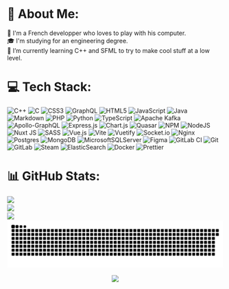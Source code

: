 # 💫 About Me:
🥖 I'm a French developper who loves to play with his computer.<br>🎓 I'm studying for an engineering degree.<br>🌱 I’m currently learning C++ and SFML to try to make cool stuff at a low level.


# 💻 Tech Stack:
![C++](https://img.shields.io/badge/c++-%2300599C.svg?style=for-the-badge&logo=c%2B%2B&logoColor=white) ![C](https://img.shields.io/badge/c-%2300599C.svg?style=for-the-badge&logo=c&logoColor=white) ![CSS3](https://img.shields.io/badge/css3-%231572B6.svg?style=for-the-badge&logo=css3&logoColor=white) ![GraphQL](https://img.shields.io/badge/-GraphQL-E10098?style=for-the-badge&logo=graphql&logoColor=white) ![HTML5](https://img.shields.io/badge/html5-%23E34F26.svg?style=for-the-badge&logo=html5&logoColor=white) ![JavaScript](https://img.shields.io/badge/javascript-%23323330.svg?style=for-the-badge&logo=javascript&logoColor=%23F7DF1E) ![Java](https://img.shields.io/badge/java-%23ED8B00.svg?style=for-the-badge&logo=openjdk&logoColor=white) ![Markdown](https://img.shields.io/badge/markdown-%23000000.svg?style=for-the-badge&logo=markdown&logoColor=white) ![PHP](https://img.shields.io/badge/php-%23777BB4.svg?style=for-the-badge&logo=php&logoColor=white) ![Python](https://img.shields.io/badge/python-3670A0?style=for-the-badge&logo=python&logoColor=ffdd54) ![TypeScript](https://img.shields.io/badge/typescript-%23007ACC.svg?style=for-the-badge&logo=typescript&logoColor=white) ![Apache Kafka](https://img.shields.io/badge/Apache%20Kafka-000?style=for-the-badge&logo=apachekafka) ![Apollo-GraphQL](https://img.shields.io/badge/-ApolloGraphQL-311C87?style=for-the-badge&logo=apollo-graphql) ![Express.js](https://img.shields.io/badge/express.js-%23404d59.svg?style=for-the-badge&logo=express&logoColor=%2361DAFB) ![Chart.js](https://img.shields.io/badge/chart.js-F5788D.svg?style=for-the-badge&logo=chart.js&logoColor=white) ![Quasar](https://img.shields.io/badge/Quasar-16B7FB?style=for-the-badge&logo=quasar&logoColor=black) ![NPM](https://img.shields.io/badge/NPM-%23CB3837.svg?style=for-the-badge&logo=npm&logoColor=white) ![NodeJS](https://img.shields.io/badge/node.js-6DA55F?style=for-the-badge&logo=node.js&logoColor=white) ![Nuxt JS](https://img.shields.io/badge/Nuxt-002E3B?style=for-the-badge&logo=nuxt.js&logoColor=#00DC82) ![SASS](https://img.shields.io/badge/SASS-hotpink.svg?style=for-the-badge&logo=SASS&logoColor=white) ![Vue.js](https://img.shields.io/badge/vue.js-%2335495e.svg?style=for-the-badge&logo=vuedotjs&logoColor=%234FC08D) ![Vite](https://img.shields.io/badge/vite-%23646CFF.svg?style=for-the-badge&logo=vite&logoColor=white) ![Vuetify](https://img.shields.io/badge/Vuetify-1867C0?style=for-the-badge&logo=vuetify&logoColor=AEDDFF) ![Socket.io](https://img.shields.io/badge/Socket.io-black?style=for-the-badge&logo=socket.io&badgeColor=010101) ![Nginx](https://img.shields.io/badge/nginx-%23009639.svg?style=for-the-badge&logo=nginx&logoColor=white) ![Postgres](https://img.shields.io/badge/postgres-%23316192.svg?style=for-the-badge&logo=postgresql&logoColor=white) ![MongoDB](https://img.shields.io/badge/MongoDB-%234ea94b.svg?style=for-the-badge&logo=mongodb&logoColor=white) ![MicrosoftSQLServer](https://img.shields.io/badge/Microsoft%20SQL%20Server-CC2927?style=for-the-badge&logo=microsoft%20sql%20server&logoColor=white) ![Figma](https://img.shields.io/badge/figma-%23F24E1E.svg?style=for-the-badge&logo=figma&logoColor=white) ![GitLab CI](https://img.shields.io/badge/gitlab%20CI-%23181717.svg?style=for-the-badge&logo=gitlab&logoColor=white) ![Git](https://img.shields.io/badge/git-%23F05033.svg?style=for-the-badge&logo=git&logoColor=white) ![GitLab](https://img.shields.io/badge/gitlab-%23181717.svg?style=for-the-badge&logo=gitlab&logoColor=white) ![Steam](https://img.shields.io/badge/steam-%23000000.svg?style=for-the-badge&logo=steam&logoColor=white) ![ElasticSearch](https://img.shields.io/badge/-ElasticSearch-005571?style=for-the-badge&logo=elasticsearch) ![Docker](https://img.shields.io/badge/docker-%230db7ed.svg?style=for-the-badge&logo=docker&logoColor=white) ![Prettier](https://img.shields.io/badge/prettier-%23F7B93E.svg?style=for-the-badge&logo=prettier&logoColor=black)
# 📊 GitHub Stats:
![](https://github-readme-stats.vercel.app/api?username=BlasterWhite&theme=dark&hide_border=true&include_all_commits=true&count_private=true)<br/>
![](https://github-readme-streak-stats.herokuapp.com/?user=BlasterWhite&theme=dark&hide_border=true)<br/>
![](https://github-readme-stats.vercel.app/api/top-langs/?username=BlasterWhite&theme=dark&hide_border=true&include_all_commits=true&count_private=true&layout=compact)
<img src="https://raw.githubusercontent.com/BlasterWhite/blasterwhite/output/snake.svg" alt="Snake animation" />
<div align="center">
  <img src="https://profile-counter.glitch.me/blasterwhite/count.svg?"  />
</div>
<!-- Proudly created with GPRM ( https://gprm.itsvg.in ) -->

<!--
<h1 align="center">Welcome To My Profile</h1>

###

<br clear="both">

<h4 align="left"></h4>

###



###

<br clear="both">

<div align="center">
  <a href="https://www.linkedin.com/in/mateo-guezennec/" target="_blank">
    <img src="https://raw.githubusercontent.com/maurodesouza/profile-readme-generator/master/src/assets/icons/social/linkedin/default.svg" width="52" height="40" alt="linkedin logo"  />
  </a>
  <a href="https://twitter.com/_BlasterWhite_" target="_blank">
    <img src="https://raw.githubusercontent.com/maurodesouza/profile-readme-generator/master/src/assets/icons/social/twitter/default.svg" width="52" height="40" alt="twitter logo"  />
  </a>
  <a href="https://discord.gg/8mjs2rH" target="_blank">
    <img src="https://raw.githubusercontent.com/maurodesouza/profile-readme-generator/master/src/assets/icons/social/discord/default.svg" width="52" height="40" alt="discord logo"  />
  </a>
  <a href="mat.guezen@gmail.com" target="_blank">
    <img src="https://raw.githubusercontent.com/maurodesouza/profile-readme-generator/master/src/assets/icons/social/gmail/default.svg" width="52" height="40" alt="gmail logo"  />
  </a>
</div>

###


###

<div align="center">
  <img src="https://github-readme-stats-sigma-five.vercel.app/api?hide_title=false&hide_rank=false&show_icons=true&include_all_commits=true&count_private=true&disable_animations=false&theme=tokyonight&locale=en&hide_border=true&username=blasterwhite" height="150" alt="stats graph"  />
  <img src="https://github-readme-stats-sigma-five.vercel.app/api/top-langs?locale=en&hide_title=false&layout=compact&card_width=320&langs_count=6&theme=tokyonight&hide_border=true&username=blasterwhite" height="150" alt="languages graph"  />
</div>

###

<p align="left">My favourites :</p>

###

<div align="center">
  <img src="https://cdn.jsdelivr.net/gh/devicons/devicon/icons/vuejs/vuejs-original.svg" height="48" width="72" alt="vuejs logo"  />
  <img src="https://cdn.jsdelivr.net/gh/devicons/devicon/icons/javascript/javascript-original.svg" height="48" width="72" alt="javascript logo"  />
  <img src="https://cdn.jsdelivr.net/gh/devicons/devicon/icons/typescript/typescript-original.svg" height="48" width="72" alt="typescript logo"  />
  <img src="https://cdn.jsdelivr.net/gh/devicons/devicon/icons/css3/css3-original.svg" height="48" width="72" alt="css3 logo"  />
  <img src="https://cdn.jsdelivr.net/gh/devicons/devicon/icons/html5/html5-original.svg" height="48" width="72" alt="html5 logo"  />
  <img src="https://cdn.jsdelivr.net/gh/devicons/devicon/icons/graphql/graphql-plain.svg" height="48" width="72" alt="graphql logo"  />
  <img src="https://cdn.jsdelivr.net/gh/devicons/devicon/icons/express/express-original.svg" height="48" width="72" alt="express logo"  />
  <img src="https://cdn.jsdelivr.net/gh/devicons/devicon/icons/java/java-original.svg" height="48" width="72" alt="java logo"  />
  <img src="https://cdn.jsdelivr.net/gh/devicons/devicon/icons/c/c-original.svg" height="48" width="72" alt="c logo"  />
  <img src="https://cdn.jsdelivr.net/gh/devicons/devicon/icons/figma/figma-original.svg" height="48" width="72" alt="figma logo"  />
  <img src="https://cdn.jsdelivr.net/gh/devicons/devicon/icons/docker/docker-original.svg" height="48" width="72" alt="docker logo"  />
  <img src="https://cdn.jsdelivr.net/gh/devicons/devicon/icons/linux/linux-original.svg" height="48" width="72" alt="linux logo"  />
</div>

###

<p align="left">Already work with :</p>

###

<div align="center">
  <img src="https://cdn.jsdelivr.net/gh/devicons/devicon/icons/javascript/javascript-original.svg" height="24" width="42" alt="javascript logo"  />
  <img src="https://cdn.jsdelivr.net/gh/devicons/devicon/icons/typescript/typescript-original.svg" height="24" width="42" alt="typescript logo"  />
  <img src="https://cdn.jsdelivr.net/gh/devicons/devicon/icons/arduino/arduino-original-wordmark.svg" height="24" width="42" alt="arduino logo"  />
  <img src="https://cdn.jsdelivr.net/gh/devicons/devicon/icons/bash/bash-original.svg" height="24" width="42" alt="bash logo"  />
  <img src="https://cdn.jsdelivr.net/gh/devicons/devicon/icons/bootstrap/bootstrap-original.svg" height="24" width="42" alt="bootstrap logo"  />
  <img src="https://cdn.jsdelivr.net/gh/devicons/devicon/icons/c/c-original.svg" height="24" width="42" alt="c logo"  />
  <img src="https://cdn.jsdelivr.net/gh/devicons/devicon/icons/css3/css3-plain.svg" height="24" width="42" alt="css3 logo"  />
  <img src="https://cdn.jsdelivr.net/gh/devicons/devicon/icons/debian/debian-original.svg" height="24" width="42" alt="debian logo"  />
  <img src="https://cdn.jsdelivr.net/gh/devicons/devicon/icons/docker/docker-original.svg" height="24" width="42" alt="docker logo"  />
  <img src="https://cdn.jsdelivr.net/gh/devicons/devicon/icons/express/express-original-wordmark.svg" height="24" width="42" alt="express logo"  />
  <img src="https://cdn.jsdelivr.net/gh/devicons/devicon/icons/figma/figma-original.svg" height="24" width="42" alt="figma logo"  />
  <img src="https://cdn.jsdelivr.net/gh/devicons/devicon/icons/git/git-original.svg" height="24" width="42" alt="git logo"  />
  <img src="https://cdn.jsdelivr.net/gh/devicons/devicon/icons/github/github-original.svg" height="24" width="42" alt="github logo"  />
  <img src="https://cdn.jsdelivr.net/gh/devicons/devicon/icons/graphql/graphql-plain.svg" height="24" width="42" alt="graphql logo"  />
  <img src="https://cdn.jsdelivr.net/gh/devicons/devicon/icons/html5/html5-plain.svg" height="24" width="42" alt="html5 logo"  />
  <img src="https://cdn.jsdelivr.net/gh/devicons/devicon/icons/java/java-original.svg" height="24" width="42" alt="java logo"  />
  <img src="https://cdn.jsdelivr.net/gh/devicons/devicon/icons/jira/jira-original.svg" height="24" width="42" alt="jira logo"  />
  <img src="https://cdn.jsdelivr.net/gh/devicons/devicon/icons/linux/linux-original.svg" height="24" width="42" alt="linux logo"  />
  <img src="https://cdn.jsdelivr.net/gh/devicons/devicon/icons/mocha/mocha-plain.svg" height="24" width="42" alt="mocha logo"  />
  <img src="https://cdn.jsdelivr.net/gh/devicons/devicon/icons/mongodb/mongodb-original.svg" height="24" width="42" alt="mongodb logo"  />
  <img src="https://cdn.jsdelivr.net/gh/devicons/devicon/icons/mysql/mysql-original-wordmark.svg" height="24" width="42" alt="mysql logo"  />
  <img src="https://cdn.jsdelivr.net/gh/devicons/devicon/icons/nodejs/nodejs-original-wordmark.svg" height="24" width="42" alt="nodejs logo"  />
  <img src="https://cdn.jsdelivr.net/gh/devicons/devicon/icons/photoshop/photoshop-line.svg" height="24" width="42" alt="photoshop logo"  />
  <img src="https://cdn.jsdelivr.net/gh/devicons/devicon/icons/php/php-original.svg" height="24" width="42" alt="php logo"  />
  <img src="https://cdn.jsdelivr.net/gh/devicons/devicon/icons/postgresql/postgresql-original.svg" height="24" width="42" alt="postgresql logo"  />
  <img src="https://cdn.jsdelivr.net/gh/devicons/devicon/icons/python/python-original.svg" height="24" width="42" alt="python logo"  />
  <img src="https://cdn.jsdelivr.net/gh/devicons/devicon/icons/ubuntu/ubuntu-plain.svg" height="24" width="42" alt="ubuntu logo"  />
  <img src="https://cdn.jsdelivr.net/gh/devicons/devicon/icons/vuejs/vuejs-original.svg" height="24" width="42" alt="vuejs logo"  />
  <img src="https://cdn.jsdelivr.net/gh/devicons/devicon/icons/windows8/windows8-original.svg" height="24" width="42" alt="windows8 logo"  />
</div>

###

<h1 align="center">Matéo Guézennec</h1>
<h2 align="center">Developer from France 🇫🇷🥖</h2>

<br />
<p align="center"> <img src="https://komarev.com/ghpvc/?username=blasterwhite&label=Profile%20views&color=bd9906&style=flat" alt="blasterwhite" /> </p>

<p align="center">
    <a href="https://github.com/ryo-ma/github-profile-trophy"><img src="https://github-profile-trophy.vercel.app/?username=blasterwhite" alt="blasterwhite" /></a>
 </p>

<h3 align="center">Connect with me:</h3>
<p align="center">

<a href="https://twitter.com/_blasterwhite-" target="blank"><img align="center" src="https://raw.githubusercontent.com/rahuldkjain/github-profile-readme-generator/master/src/images/icons/Social/twitter.svg" alt="_blasterwhite-" height="30" width="40" /></a>

<a href="https://discord.gg/8mjs2rH" target="blank"><img align="center" src="https://raw.githubusercontent.com/rahuldkjain/github-profile-readme-generator/master/src/images/icons/Social/discord.svg" alt="8mjs2rH" height="30" width="40" /></a>

</p>
<style>
  #workWithIt a {
    margin: 0 10px;
  }
  #workWithIt a {
    margin: 5px 10px;
    background-color: white;
    border-radius: 5px;
    padding: 5px;
    box-shadow: 0 0 5px 0 rgba(0, 0, 0, 0.2);
    height: 40px;
    font-size: 1.2rem;
    display: flex;
    align-items: center;
    justify-content: start;
    text-decoration: none;
    color: black;
    font-weight: bold;
    transition: all 0.2s ease-in-out;
  }
  #workWithIt a img {
    margin: 0 10px;
  }
#workWithIt a:hover {
    padding: 5px 10px;
}
em {
    color: #FFF5;
    font-weight: 100;
}
</style>

<p align="center">

 </p>

<p><img align="left" src="https://github-readme-stats.vercel.app/api/top-langs?username=blasterwhite&show_icons=true&theme=tokyonight&hide_border=true&locale=en&layout=compact" alt="blasterwhite" /></p>

<p>&nbsp;<img align="center" src="https://github-readme-stats.vercel.app/api?username=blasterwhite&show_icons=true&theme=tokyonight&hide_border=true&locale=en" alt="blasterwhite" /></p>

<details>
  <summary><b>👷‍♀️ Already Work With <em>click me</em></b></summary>
  <br/>
  <div style="display: flex; flex-direction: column;" id="workWithIt">

<a href="https://www.arduino.cc/" target="_blank" rel="noreferrer"> <img src="https://cdn.worldvectorlogo.com/logos/arduino-1.svg" alt="arduino" width="40" height="40"/> Arduino </a>

<a href="https://www.gnu.org/software/bash/" target="_blank" rel="noreferrer"> <img src="https://www.vectorlogo.zone/logos/gnu_bash/gnu_bash-icon.svg" alt="bash" width="40" height="40"/> Bash</a>

<a href="https://www.blender.org/" target="_blank" rel="noreferrer"> <img src="https://download.blender.org/branding/community/blender_community_badge_white.svg" alt="blender" width="40" height="40"/> Blender</a>

<a href="https://getbootstrap.com" target="_blank" rel="noreferrer"> <img src="https://raw.githubusercontent.com/devicons/devicon/master/icons/bootstrap/bootstrap-plain-wordmark.svg" alt="bootstrap" width="40" height="40"/>Boostrap </a>

<a href="https://www.cprogramming.com/" target="_blank" rel="noreferrer"> <img src="https://raw.githubusercontent.com/devicons/devicon/master/icons/c/c-original.svg" alt="c" width="40" height="40"/>C </a>

<a href="https://www.w3schools.com/css/" target="_blank" rel="noreferrer"> <img src="https://raw.githubusercontent.com/devicons/devicon/master/icons/css3/css3-original-wordmark.svg" alt="css3" width="40" height="40"/>CSS </a>

<a href="https://www.docker.com/" target="_blank" rel="noreferrer"> <img src="https://raw.githubusercontent.com/devicons/devicon/master/icons/docker/docker-original-wordmark.svg" alt="docker" width="40" height="40"/>Docker </a>

<a href="https://www.elastic.co" target="_blank" rel="noreferrer"> <img src="https://www.vectorlogo.zone/logos/elastic/elastic-icon.svg" alt="elasticsearch" width="40" height="40"/>ElasticSearch </a>

<a href="https://expressjs.com" target="_blank" rel="noreferrer"> <img src="https://raw.githubusercontent.com/devicons/devicon/master/icons/express/express-original-wordmark.svg" alt="express" width="40" height="40"/>Express </a>

<a href="https://www.figma.com/" target="_blank" rel="noreferrer"> <img src="https://www.vectorlogo.zone/logos/figma/figma-icon.svg" alt="figma" width="40" height="40"/>Figma </a>

<a href="https://git-scm.com/" target="_blank" rel="noreferrer"> <img src="https://www.vectorlogo.zone/logos/git-scm/git-scm-icon.svg" alt="git" width="40" height="40"/>Git </a>

<a href="https://graphql.org" target="_blank" rel="noreferrer"> <img src="https://www.vectorlogo.zone/logos/graphql/graphql-icon.svg" alt="graphql" width="40" height="40"/>GraphQL </a>

<a href="https://www.w3.org/html/" target="_blank" rel="noreferrer"> <img src="https://raw.githubusercontent.com/devicons/devicon/master/icons/html5/html5-original-wordmark.svg" alt="html5" width="40" height="40"/>HTML </a>

<a href="https://www.java.com" target="_blank" rel="noreferrer"> <img src="https://raw.githubusercontent.com/devicons/devicon/master/icons/java/java-original.svg" alt="java" width="40" height="40"/>Java </a>

<a href="https://developer.mozilla.org/en-US/docs/Web/JavaScript" target="_blank" rel="noreferrer"> <img src="https://raw.githubusercontent.com/devicons/devicon/master/icons/javascript/javascript-original.svg" alt="javascript" width="40" height="40"/>JavaScript </a>

<a href="https://www.elastic.co/kibana" target="_blank" rel="noreferrer"> <img src="https://www.vectorlogo.zone/logos/elasticco_kibana/elasticco_kibana-icon.svg" alt="kibana" width="40" height="40"/>Kibana </a>

<a href="https://www.linux.org/" target="_blank" rel="noreferrer"> <img src="https://raw.githubusercontent.com/devicons/devicon/master/icons/linux/linux-original.svg" alt="linux" width="40" height="40"/>Linux </a>

<a href="https://mochajs.org" target="_blank" rel="noreferrer"> <img src="https://www.vectorlogo.zone/logos/mochajs/mochajs-icon.svg" alt="mocha" width="40" height="40"/>Mocha </a>

<a href="https://www.mongodb.com/" target="_blank" rel="noreferrer"> <img src="https://raw.githubusercontent.com/devicons/devicon/master/icons/mongodb/mongodb-original-wordmark.svg" alt="mongodb" width="40" height="40"/>MangoDB </a>

<a href="https://www.microsoft.com/en-us/sql-server" target="_blank" rel="noreferrer"> <img src="https://www.svgrepo.com/show/303229/microsoft-sql-server-logo.svg" alt="mssql" width="40" height="40"/>Microsoft SQL </a>

<a href="https://www.mysql.com/" target="_blank" rel="noreferrer"> <img src="https://raw.githubusercontent.com/devicons/devicon/master/icons/mysql/mysql-original-wordmark.svg" alt="mysql" width="40" height="40"/>MySQL </a>

<a href="https://nodejs.org" target="_blank" rel="noreferrer"> <img src="https://raw.githubusercontent.com/devicons/devicon/master/icons/nodejs/nodejs-original-wordmark.svg" alt="nodejs" width="40" height="40"/>NodeJS </a>

<a href="https://www.photoshop.com/en" target="_blank" rel="noreferrer"> <img src="https://raw.githubusercontent.com/devicons/devicon/master/icons/photoshop/photoshop-line.svg" alt="photoshop" width="40" height="40"/>Photoshop </a>

<a href="https://www.php.net" target="_blank" rel="noreferrer"> <img src="https://raw.githubusercontent.com/devicons/devicon/master/icons/php/php-original.svg" alt="php" width="40" height="40"/>PHP </a>

<a href="https://www.postgresql.org" target="_blank" rel="noreferrer"> <img src="https://raw.githubusercontent.com/devicons/devicon/master/icons/postgresql/postgresql-original-wordmark.svg" alt="postgresql" width="40" height="40"/>PostgreSQL </a>

<a href="https://postman.com" target="_blank" rel="noreferrer"> <img src="https://www.vectorlogo.zone/logos/getpostman/getpostman-icon.svg" alt="postman" width="40" height="40"/>Postman </a>

<a href="https://pugjs.org" target="_blank" rel="noreferrer"> <img src="https://cdn.worldvectorlogo.com/logos/pug.svg" alt="pug" width="40" height="40"/>Pug </a>

<a href="https://www.python.org" target="_blank" rel="noreferrer"> <img src="https://raw.githubusercontent.com/devicons/devicon/master/icons/python/python-original.svg" alt="python" width="40" height="40"/>Python </a>

<a href="https://quasar.dev/" target="_blank" rel="noreferrer"> <img src="https://cdn.quasar.dev/logo/svg/quasar-logo.svg" alt="quasar" width="40" height="40"/>Quasar </a>

<a href="https://sass-lang.com" target="_blank" rel="noreferrer"> <img src="https://raw.githubusercontent.com/devicons/devicon/master/icons/sass/sass-original.svg" alt="sass" width="40" height="40"/>Sass </a>

<a href="https://www.typescriptlang.org/" target="_blank" rel="noreferrer"> <img src="https://raw.githubusercontent.com/devicons/devicon/master/icons/typescript/typescript-original.svg" alt="typescript" width="40" height="40"/>TypeScript </a>

<a href="https://vuejs.org/" target="_blank" rel="noreferrer"> <img src="https://raw.githubusercontent.com/devicons/devicon/master/icons/vuejs/vuejs-original-wordmark.svg" alt="vuejs" width="40" height="40"/>Vue </a>

<a href="https://vuetifyjs.com/en/" target="_blank" rel="noreferrer"> <img src="https://bestofjs.org/logos/vuetify.svg" alt="vuetify" width="40" height="40"/>Vuetify </a>

</div>
</details>

-->
